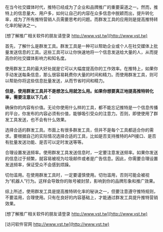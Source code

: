 在当今社交媒体时代，推特已经成为了企业和品牌推广的重要渠道之一。然而，推特上的信息量大、用户多，如何让自己的内容在众多信息中脱颖而出，提升转化率，成为了所有推特营销人员需要思考的问题。而群发工具的应用则是提高推特转化率的秘诀之一。

[想了解推广相关软件的朋友请登录 http://www.vst.tw](http://www.vst.tw)

首先，了解什么是群发工具。群发工具是一种可以帮助企业或个人在社交媒体上批量发送信息的工具。这些工具可以让你快速地将一个信息发送给大量的人，从而提高你的社交媒体影响力和知名度。

使用群发工具的最大好处就是它可以大幅度提高你的工作效率。在推特上，如果你手动发送每条信息，那么很容易耗费你大量的时间和精力。而使用群发工具，则可以帮助你将这些信息批量发送，从而节省时间和精力。

**但是，使用群发工具并不是想怎么用就怎么用。如果你想要真正地提高推特转化率，需要注意以下几点：**

确保你的内容有价值。无论你使用什么样的工具，都不能忘记推特是一个信息传播的平台，你发布的内容必须有价值，能够吸引受众的注意力。否则，即使使用了群发工具发送，也不会有什么效果。

选择合适的群发工具。市面上有很多群发工具，但并不是每个工具都适合你的需求。要根据自己的实际情况选择合适的工具，比如是否支持推特的API接口、是否有批量发送功能、是否可以定时发送等等。

合理设置发送频率。使用群发工具发送信息时，一定要注意发送频率。如果你发送的信息过于频繁，就容易被视为垃圾邮件或者是广告信息。因此，你需要合理设置发送频率，保证受众不会感到烦躁。

切勿滥用。在使用群发工具时，一定要谨慎使用。切勿滥用，否则可能会被视为“机器人”行为。这样会导致你的账号被封禁，影响到你的品牌形象和推广效果。

综上所述，使用群发工具是提高推特转化率的秘诀之一，但要注意遵守推特规则，不要滥用，合理使用。只有在良好的内容基础上，才能通过群发工具提升推特营销效果。

[想了解推广相关软件的朋友请登录 http://www.vst.tw](http://www.vst.tw)


[访问软件官网 http://www.vst.tw](http://www.vst.tw)
